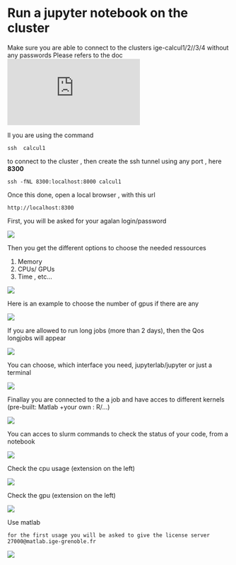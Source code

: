# Run a jupyter notebook on the cluster


Make sure you are able to connect to the clusters ige-calcul1/2//3/4 without any passwords
Please refers to the doc ![Connect to the clusters](https://ige-calcul.github.io/public-docs/docs/clusters/Ige/ige-calcul1.html)

Il you are using the command 

```
ssh  calcul1
```

to connect to the cluster , then create the ssh tunnel using any port , here **8300**

```
ssh -fNL 8300:localhost:8000 calcul1
```

Once this done, open a local browser , with this url

```
http://localhost:8300
```

First, you will be asked for your agalan login/password

![](./images/jupyterhub1.PNG)

Then you get the different options to choose the needed ressources
1. Memory
2. CPUs/ GPUs
3. Time , etc...

![](./images/jupyterhub2.PNG)

Here is an example to choose the number of gpus if there are any

![](./images/jupyterhub2bisgpu.PNG)

If you are allowed to run long jobs (more than 2 days), then the Qos longjobs will appear

![](./images/jupyterhub2bislong.PNG)

You can choose, which interface you need, jupyterlab/jupyter or just a terminal

![](./images/jupyterhub2bisterm.PNG)

Finallay you are connected to the a job and have acces to different kernels (pre-built: Matlab +your own : R/...)

![](./images/jupyterhub3.PNG)


You can acces to slurm commands to check the status of your code, from a notebook

![](./images/slurm_magics.PNG)

Check the cpu usage (extension on the left)

![](./images/cpu_usage.PNG)

Check the gpu (extension on the left)

![](./images/gpu_usage.PNG)

Use matlab

```{Note}
for the first usage you will be asked to give the license server 
27000@matlab.ige-grenoble.fr

```
![](./images/matlab.PNG)

